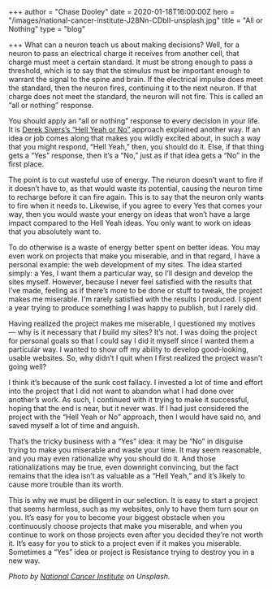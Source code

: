 +++
author = "Chase Dooley"
date = 2020-01-18T16:00:00Z
hero = "/images/national-cancer-institute-J28Nn-CDbII-unsplash.jpg"
title = "All or Nothing"
type = "blog"

+++
What can a neuron teach us about making decisions? Well, for a neuron to pass an electrical charge it receives from another cell, that charge must meet a certain standard. It must be strong enough to pass a threshold, which is to say that the stimulus must be important enough to warrant the signal to the spine and brain. If the electrical impulse does meet the standard, then the neuron fires, continuing it to the next neuron. If that charge does not meet the standard, the neuron will not fire. This is called an “all or nothing” response.

You should apply an “all or nothing” response to every decision in your life. It is [Derek Sivers’s “Hell Yeah or No”](https://sivers.org/hellyeah "Derek Sivers: No “yes.” Either “HELL YEAH!” or “no.”") approach explained another way. If an idea or job comes along that makes you wildly excited about, in such a way that you might respond, “Hell Yeah,” then, you should do it. Else, if that thing gets a “Yes” response, then it’s a “No,” just as if that idea gets a “No” in the first place.

The point is to cut wasteful use of energy. The neuron doesn’t want to fire if it doesn’t have to, as that would waste its potential, causing the neuron time to recharge before it can fire again. This is to say that the neuron only wants to fire when it needs to. Likewise, if you agree to every Yes that comes your way, then you would waste your energy on ideas that won’t have a large impact compared to the Hell Yeah ideas. You only want to work on ideas that you absolutely want to.

To do otherwise is a waste of energy better spent on better ideas. You may even work on projects that make you miserable, and in that regard, I have a personal example: the web development of my sites. The idea started simply: a Yes, I want them a particular way, so I’ll design and develop the sites myself. However, because I never feel satisfied with the results that I’ve made, feeling as if there’s more to be done or stuff to tweak, the project makes me miserable. I'm rarely satisfied with the results I produced. I spent a year trying to produce something I was happy to publish, but I rarely did.

Having realized the project makes me miserable, I questioned my motives — why is it necessary that _I_ build my sites? It’s not. I was doing the project for personal goals so that I could say I did it myself since I wanted them a particular way. I wanted to show off my ability to develop good-looking, usable websites. So, why didn’t I quit when I first realized the project wasn’t going well?

I think it’s because of the sunk cost fallacy. I invested a lot of time and effort into the project that I did not want to abandon what I had done over another’s work. As such, I continued with it trying to make it successful, hoping that the end is near, but it never was. If I had just considered the project with the “Hell Yeah or No” approach, then I would have said no, and saved myself a lot of time and anguish.

That’s the tricky business with a “Yes” idea: it may be “No” in disguise trying to make you miserable and waste your time. It may seem reasonable, and you may even rationalize why you should do it. And those rationalizations may be true, even downright convincing, but the fact remains that the idea isn’t as valuable as a “Hell Yeah,” and it’s likely to cause more trouble than its worth.

This is why we must be diligent in our selection. It is easy to start a project that seems harmless, such as my websites, only to have them turn sour on you. It’s easy for you to become your biggest obstacle when you continuously choose projects that make you miserable, and when you continue to work on those projects even after you decided they’re not worth it. It’s easy for you to stick to a project even if it makes you miserable. Sometimes a “Yes” idea or project is Resistance trying to destroy you in a new way.

_Photo by_ [_National Cancer Institute_](https://unsplash.com/@nci "NCI on Unsplash") _on Unsplash._